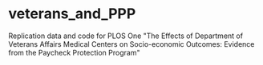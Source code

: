 # veterans_and_PPP
Replication data and code for PLOS One "The Effects of Department of Veterans Affairs Medical Centers on Socio-economic Outcomes: Evidence from the Paycheck Protection Program"
